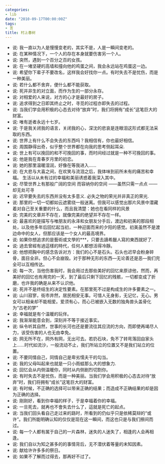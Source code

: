 ```yaml
---
categories:
- lib
date: "2010-09-17T00:00:00Z"
tags:
- 言
title: 村上春树
---
```


* 说: 我一直以为人是慢慢变老的，其实不是，人是一瞬间变老的。
* 说: 在某种情况下，一个人的存在本身就要伤害另一个人。
* 说: 突然，遇到一个百分之百的女孩。
* 说: 在一堵坚硬的高墙和撞向他的鸡蛋之间，我会永远站在鸡蛋这一边。
* 说: 希望你下辈子不要改名，这样我会好找你一点。有时失去不是忧伤，而是一种美丽。
* 说: 若什么都不舍弃，便什么都不能获取。
* 说: 死并非生的对立面，而作为生的一部分永存。
* 说: 对相爱的人来说，对方的心才是最好的房子。
* 说: 追求得到之日即其终止之时，寻觅的过程亦即失去的过程。
* 说: 当我们学会用积极的心态去对待“放弃”时，我们将拥有“成长”这笔巨大的财富。
* 说: 唯有逝者永远十七岁。
* 说: 于是我关闭我的语言，关闭我的心，深沈的悲哀是连眼泪这形式都无法采取的东西。
* 说: 世界上有什么不会失去的东西吗？我相信有，你也最好相信。
* 说: 周围静得出奇，似乎整个世界都在向我的思考侧起耳朵.
* 说: 世上有可以挽回的和不可挽回的事，而时间经过就是一种不可挽回的事。
* 说: 他是我在青春岁月里的初恋。
* 说: 她的那里温暖湿润，好像在等我进入……
* 说: 在大悲与大喜之间，在欢笑与流泪之后，我体味到前所未有的痛苦和幸福。 生活以从未有过的幸福和美丽诱惑着我深入其中。
* 说: 尽管世界上有那般广阔的空间 而容纳你的空间 ——虽然只需一点点 ——却无处可寻
* 说: 迟早要失去的东西并没有太多意义. 必失之物的荣光并非真正的荣光.
* 说: 那里的一切一切都如云遮雾绕一般迷离。但我可以感觉出那片风景中潜藏着对自己至关重要的什么，而且我清楚：她也在看同样的风景
* 说: 完美的文章并不存在，就像完美的绝望并不存在一样。
* 说: 最喜欢的是描写与唯朋友的永泽和女朋友分手后，渡边和初美的那段相处，以及他多年后回忆起当初，一种迎面而来的夕阳的感觉。初美虽然不是渡边命中的女人，但那应该是一个女人的最高境界。
* 说: 如果你想追求的是藝術或文學的***，只要去讀希臘人寫的東西就好了.
* 说: 過去曾經有過這樣的時代，任何人都想活得冷靜。
* 说: 他想把胸中的感念告诉对方：我们的心不是石头。石头也迟早会粉身碎骨，面目全非。但心不会崩毁。对于那种无形的东西—无论善还是恶—我们完全可以互相传达。
* 说: 每一次，当他伤害我时，我会用过去那些美好的回忆来原谅他，然而，再美好的回忆也有用完的一天，到了最后只剩下回忆的残骸，一切都变成了折磨，也许我的确是从来不认识他。
* 说: 死并不是终结生的决定性要素。在那里死不过是构成生的许多要素之一。
* 说: 山川寂寥，街市井然，居民相安无事。可惜人无身影，无记忆，无心。男女可以相亲却不能相爱。爱须有心，而心已被嵌入无数的独角兽头盖骨化为“古老的梦”
* 说: 幸福就是有个温暖的玩伴。
* 说: 我渐渐能意会到，深刻并不等于接近事实。
* 说: 纵令听其自然，世事的长河也还是要流往其应流的方向，而即使再竭尽人力，该受伤害的人也无由幸免。
* 说: 网无所不在，网外有网，无出可去。若扔石块，免不了转弯落回自家头上……时代如流沙，一般流动不止，我们所站立的位置又不是我们站立的位置。
* 说: 不要同情自己，同情自己是卑劣懦夫干的勾当。
* 说: 我的父母叫起来也就是一只小雨蛙那么大的想象力.
* 说: 回忆会从内侧温暖你，同时从内侧剧烈切割你。
* 说: 有时失去不是忧伤，而是一种美丽。当我们学会用积极的心态去对待“放弃”时，我们将拥有“成长”这笔巨大的财富。
* 说: 有时候，不正确的选择可以带来正确的结果；而造成不正确结果的却是因为正确的选择。
* 说: 刚刚好，看到你幸福的样子，于是幸福着你的幸福。
* 说: 一旦死去，就再也不會失去什么了，這就是死亡的起点。
* 说: 当我们回头看自己走过来的路时，所看到的仍似乎只是依稀莫辩的“或许”。我们所能明确认知的仅仅是现在这一瞬间，而这也只是与我们擦间而过。
* 说: 每一个人都有属于自己的一片森林，迷失的人迷失了，相逢的人会再相逢。
* 说: 我们自以为知之甚多的的事情背后，无不潜伏着等量的未知因素。
* 说: 献给许许多多的祭日。
* 说: 如果不了解而过得去，那再好不过了。
